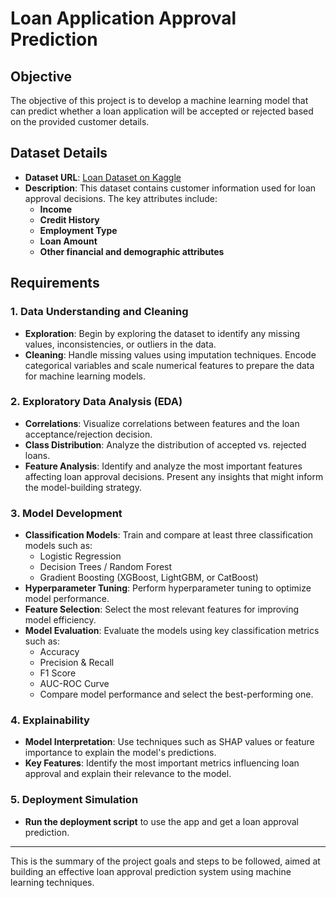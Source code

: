 # Loan Application Approval Prediction

## Objective
The objective of this project is to develop a machine learning model that can predict whether a loan application will be accepted or rejected based on the provided customer details.

## Dataset Details

- **Dataset URL**: [Loan Dataset on Kaggle](https://www.kaggle.com/datasets/abhishek14398/loan-dataset/data)
- **Description**: This dataset contains customer information used for loan approval decisions. The key attributes include:
  - **Income**
  - **Credit History**
  - **Employment Type**
  - **Loan Amount**
  - **Other financial and demographic attributes**

## Requirements

### 1. Data Understanding and Cleaning
- **Exploration**: Begin by exploring the dataset to identify any missing values, inconsistencies, or outliers in the data.
- **Cleaning**: Handle missing values using imputation techniques. Encode categorical variables and scale numerical features to prepare the data for machine learning models.

### 2. Exploratory Data Analysis (EDA)
- **Correlations**: Visualize correlations between features and the loan acceptance/rejection decision.
- **Class Distribution**: Analyze the distribution of accepted vs. rejected loans.
- **Feature Analysis**: Identify and analyze the most important features affecting loan approval decisions. Present any insights that might inform the model-building strategy.

### 3. Model Development
- **Classification Models**: Train and compare at least three classification models such as:
  - Logistic Regression
  - Decision Trees / Random Forest
  - Gradient Boosting (XGBoost, LightGBM, or CatBoost)
- **Hyperparameter Tuning**: Perform hyperparameter tuning to optimize model performance.
- **Feature Selection**: Select the most relevant features for improving model efficiency.
- **Model Evaluation**: Evaluate the models using key classification metrics such as:
  - Accuracy
  - Precision & Recall
  - F1 Score
  - AUC-ROC Curve
  - Compare model performance and select the best-performing one.

### 4. Explainability
- **Model Interpretation**: Use techniques such as SHAP values or feature importance to explain the model's predictions.
- **Key Features**: Identify the most important metrics influencing loan approval and explain their relevance to the model.

### 5. Deployment Simulation 
- **Run the deployment script** to use the app and get a loan approval prediction.



---

This is the summary of the project goals and steps to be followed, aimed at building an effective loan approval prediction system using machine learning techniques.
